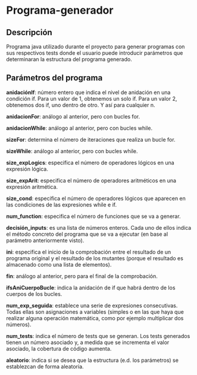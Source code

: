 # Programa-generador

## Descripción
Programa java utilizado durante el proyecto para generar programas con sus respectivos tests
donde el usuario puede introducir parámetros que determinaran la estructura del programa generado.

## Parámetros del programa
**anidaciónIf**: número entero que indica el nivel de anidación en una condición if. Para un valor de 1, obtenemos un solo if. Para un valor 2, obtenemos dos if, uno dentro de otro. Y así para cualquier n.

**anidacionFor**: análogo al anterior, pero con bucles for.

**anidacionWhile**: análogo al anterior, pero con bucles while.

**sizeFor**: determina el número de iteraciones que realiza un bucle for.

**sizeWhile**: análogo al anterior, pero con bucles while.

**size_expLogics**: especifica el número de operadores lógicos en una expresión lógica.

**size_expArit**: especifica el número de operadores aritméticos en una expresión aritmética.

**size_cond**: especifica el número de operadores lógicos que aparecen en las condiciones de las expresiones while e if.

**num_function**: especifica el número de funciones que se va a generar.

**decisión_inputs**: es una lista de números enteros. Cada uno de ellos indica el método concreto del programa que se va a ejecutar (en base al parámetro anteriormente visto).

**ini**: especifica el inicio de la comprobación entre el resultado de un programa original y el resultado de los mutantes (porque el resultado es almacenado como una lista de elementos).

**fin**: análogo al anterior, pero para el final de la comprobación.

**ifsAniCuerpoBucle**: indica la anidación de if que habrá dentro de los cuerpos de los bucles.

**num_exp_seguida**: establece una serie de expresiones consecutivas. Todas ellas son asignaciones a variables (simples o en las que haya que realizar alguna operación matemática, como por ejemplo multiplicar dos números).

**num_tests**: indica el número de tests que se generan. Los tests generados tienen un número asociado y, a medida que se incrementa el valor asociado, la cobertura de código aumenta.

**aleatorio**: indica si se desea que la estructura (e.d. los parámetros) se establezcan de forma aleatoria.
